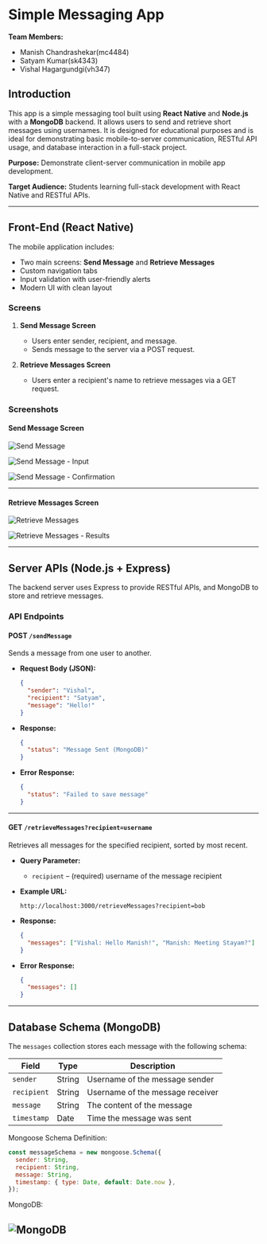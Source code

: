# Simple Messaging App

**Team Members:**

- Manish Chandrashekar(mc4484)
- Satyam Kumar(sk4343)
- Vishal Hagargundgi(vh347)

## Introduction

This app is a simple messaging tool built using **React Native** and **Node.js** with a **MongoDB** backend. It allows users to send and retrieve short messages using usernames. It is designed for educational purposes and is ideal for demonstrating basic mobile-to-server communication, RESTful API usage, and database interaction in a full-stack project.

**Purpose:** Demonstrate client-server communication in mobile app development.

**Target Audience:** Students learning full-stack development with React Native and RESTful APIs.

---

## Front-End (React Native)

The mobile application includes:

- Two main screens: **Send Message** and **Retrieve Messages**
- Custom navigation tabs
- Input validation with user-friendly alerts
- Modern UI with clean layout

### Screens

1. **Send Message Screen**

   - Users enter sender, recipient, and message.
   - Sends message to the server via a POST request.

2. **Retrieve Messages Screen**
   - Users enter a recipient's name to retrieve messages via a GET request.

### Screenshots

#### Send Message Screen

![Send Message](./my-app/assets/send.png)

![Send Message - Input](./my-app/assets/sendm.png)

![Send Message - Confirmation](./my-app/assets/sendc.png)

---

#### Retrieve Messages Screen

![Retrieve Messages](./my-app/assets/ret.png)

![Retrieve Messages - Results](./my-app/assets/retm.png)

---

## Server APIs (Node.js + Express)

The backend server uses Express to provide RESTful APIs, and MongoDB to store and retrieve messages.

### API Endpoints

#### **POST `/sendMessage`**

Sends a message from one user to another.

- **Request Body (JSON):**

  ```json
  {
    "sender": "Vishal",
    "recipient": "Satyam",
    "message": "Hello!"
  }
  ```

- **Response:**

  ```json
  {
    "status": "Message Sent (MongoDB)"
  }
  ```

- **Error Response:**
  ```json
  {
    "status": "Failed to save message"
  }
  ```

---

#### **GET `/retrieveMessages?recipient=username`**

Retrieves all messages for the specified recipient, sorted by most recent.

- **Query Parameter:**

  - `recipient` – (required) username of the message recipient

- **Example URL:**

  ```
  http://localhost:3000/retrieveMessages?recipient=bob
  ```

- **Response:**

  ```json
  {
    "messages": ["Vishal: Hello Manish!", "Manish: Meeting Stayam?"]
  }
  ```

- **Error Response:**
  ```json
  {
    "messages": []
  }
  ```

---

## Database Schema (MongoDB)

The `messages` collection stores each message with the following schema:

| Field       | Type   | Description                      |
| ----------- | ------ | -------------------------------- |
| `sender`    | String | Username of the message sender   |
| `recipient` | String | Username of the message receiver |
| `message`   | String | The content of the message       |
| `timestamp` | Date   | Time the message was sent        |

Mongoose Schema Definition:

```js
const messageSchema = new mongoose.Schema({
  sender: String,
  recipient: String,
  message: String,
  timestamp: { type: Date, default: Date.now },
});
```

MongoDB:

## ![MongoDB](./my-app/assets/mongo.png)
